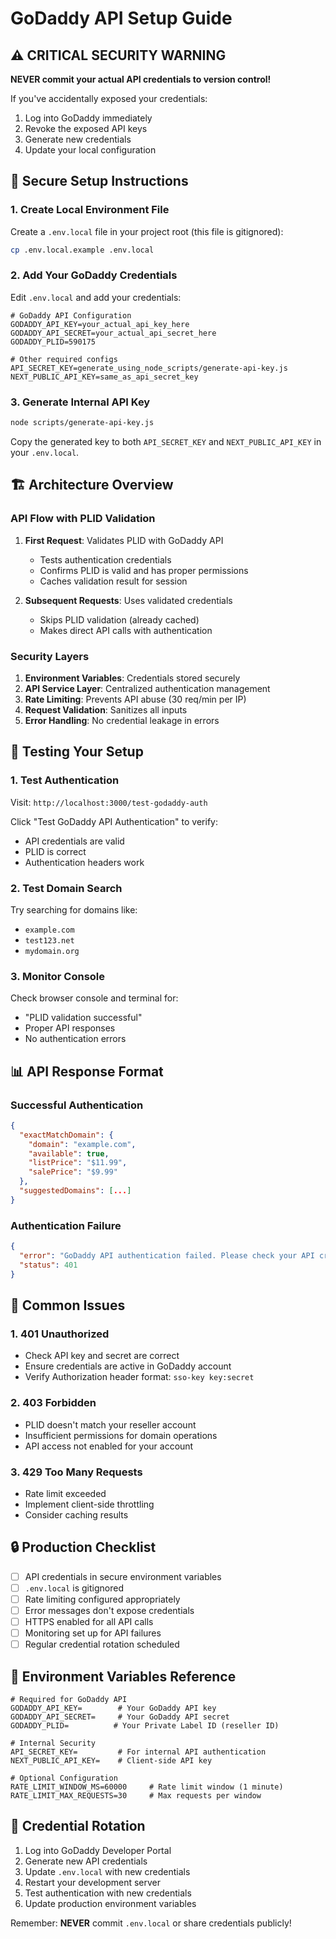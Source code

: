 # GoDaddy API Setup Guide

## ⚠️ CRITICAL SECURITY WARNING

**NEVER commit your actual API credentials to version control!**

If you've accidentally exposed your credentials:
1. Log into GoDaddy immediately
2. Revoke the exposed API keys
3. Generate new credentials
4. Update your local configuration

## 🔐 Secure Setup Instructions

### 1. Create Local Environment File

Create a `.env.local` file in your project root (this file is gitignored):

```bash
cp .env.local.example .env.local
```

### 2. Add Your GoDaddy Credentials

Edit `.env.local` and add your credentials:

```env
# GoDaddy API Configuration
GODADDY_API_KEY=your_actual_api_key_here
GODADDY_API_SECRET=your_actual_api_secret_here
GODADDY_PLID=590175

# Other required configs
API_SECRET_KEY=generate_using_node_scripts/generate-api-key.js
NEXT_PUBLIC_API_KEY=same_as_api_secret_key
```

### 3. Generate Internal API Key

```bash
node scripts/generate-api-key.js
```

Copy the generated key to both `API_SECRET_KEY` and `NEXT_PUBLIC_API_KEY` in your `.env.local`.

## 🏗️ Architecture Overview

### API Flow with PLID Validation

1. **First Request**: Validates PLID with GoDaddy API
   - Tests authentication credentials
   - Confirms PLID is valid and has proper permissions
   - Caches validation result for session

2. **Subsequent Requests**: Uses validated credentials
   - Skips PLID validation (already cached)
   - Makes direct API calls with authentication

### Security Layers

1. **Environment Variables**: Credentials stored securely
2. **API Service Layer**: Centralized authentication management
3. **Rate Limiting**: Prevents API abuse (30 req/min per IP)
4. **Request Validation**: Sanitizes all inputs
5. **Error Handling**: No credential leakage in errors

## 🧪 Testing Your Setup

### 1. Test Authentication

Visit: `http://localhost:3000/test-godaddy-auth`

Click "Test GoDaddy API Authentication" to verify:
- API credentials are valid
- PLID is correct
- Authentication headers work

### 2. Test Domain Search

Try searching for domains like:
- `example.com`
- `test123.net`
- `mydomain.org`

### 3. Monitor Console

Check browser console and terminal for:
- "PLID validation successful"
- Proper API responses
- No authentication errors

## 📊 API Response Format

### Successful Authentication
```json
{
  "exactMatchDomain": {
    "domain": "example.com",
    "available": true,
    "listPrice": "$11.99",
    "salePrice": "$9.99"
  },
  "suggestedDomains": [...]
}
```

### Authentication Failure
```json
{
  "error": "GoDaddy API authentication failed. Please check your API credentials.",
  "status": 401
}
```

## 🚨 Common Issues

### 1. 401 Unauthorized
- Check API key and secret are correct
- Ensure credentials are active in GoDaddy account
- Verify Authorization header format: `sso-key key:secret`

### 2. 403 Forbidden
- PLID doesn't match your reseller account
- Insufficient permissions for domain operations
- API access not enabled for your account

### 3. 429 Too Many Requests
- Rate limit exceeded
- Implement client-side throttling
- Consider caching results

## 🔒 Production Checklist

- [ ] API credentials in secure environment variables
- [ ] `.env.local` is gitignored
- [ ] Rate limiting configured appropriately
- [ ] Error messages don't expose credentials
- [ ] HTTPS enabled for all API calls
- [ ] Monitoring set up for API failures
- [ ] Regular credential rotation scheduled

## 📝 Environment Variables Reference

```env
# Required for GoDaddy API
GODADDY_API_KEY=        # Your GoDaddy API key
GODADDY_API_SECRET=     # Your GoDaddy API secret
GODADDY_PLID=          # Your Private Label ID (reseller ID)

# Internal Security
API_SECRET_KEY=         # For internal API authentication
NEXT_PUBLIC_API_KEY=    # Client-side API key

# Optional Configuration
RATE_LIMIT_WINDOW_MS=60000     # Rate limit window (1 minute)
RATE_LIMIT_MAX_REQUESTS=30     # Max requests per window
```

## 🔄 Credential Rotation

1. Log into GoDaddy Developer Portal
2. Generate new API credentials
3. Update `.env.local` with new credentials
4. Restart your development server
5. Test authentication with new credentials
6. Update production environment variables

Remember: **NEVER** commit `.env.local` or share credentials publicly!